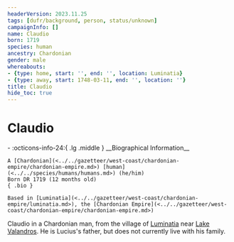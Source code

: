 ```yaml
---
headerVersion: 2023.11.25
tags: [dufr/background, person, status/unknown]
campaignInfo: []
name: Claudio
born: 1719
species: human
ancestry: Chardonian
gender: male
whereabouts:
- {type: home, start: '', end: '', location: Luminatia}
- {type: away, start: 1748-03-11, end: '', location: ''}
title: Claudio
hide_toc: true
---
```

# Claudio
<div class="grid cards ext-narrow-margin ext-one-column" markdown>
- :octicons-info-24:{ .lg .middle } __Biographical Information__

    A [Chardonian](<../../gazetteer/west-coast/chardonian-empire/chardonian-empire.md>) [human](<../../species/humans/humans.md>) (he/him)  
    Born DR 1719 (12 months old)  
    { .bio }

    Based in [Luminatia](<../../gazetteer/west-coast/chardonian-empire/luminatia.md>), the [Chardonian Empire](<../../gazetteer/west-coast/chardonian-empire/chardonian-empire.md>)
</div>


Claudio in a Chardonian man, from the village of [Luminatia](<../../gazetteer/west-coast/chardonian-empire/luminatia.md>) near [Lake Valandros](<../../gazetteer/chasa-nahadi-watershed/lake-valandros.md>). He is Lucius's father, but does not currently live with his family. 